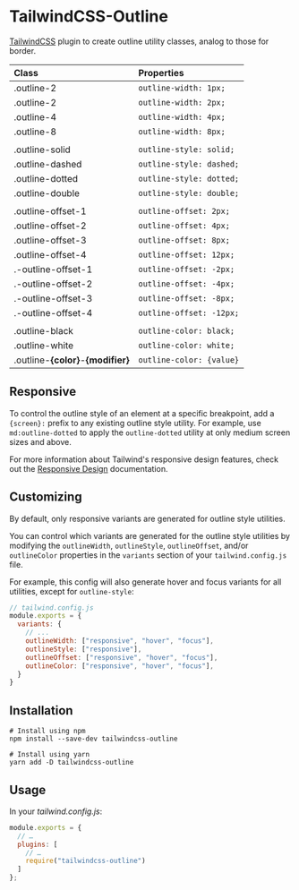 
# TailwindCSS-Outline

[TailwindCSS](https://tailwindcss.com/) plugin to create outline utility classes, analog to those for border.


| Class                               | Properties               |
|:----------------------------------- |:------------------------ |
| .outline-2                          | `outline-width: 1px;`    |
| .outline-2                          | `outline-width: 2px;`    |
| .outline-4                          | `outline-width: 4px;`    |
| .outline-8                          | `outline-width: 8px;`    |
|                                     |                          |
| .outline-solid                      | `outline-style: solid;`  |
| .outline-dashed                     | `outline-style: dashed;` |
| .outline-dotted                     | `outline-style: dotted;` |
| .outline-double                     | `outline-style: double;` |
|                                     |                          |
| .outline-offset-1                   | `outline-offset: 2px;`   |
| .outline-offset-2                   | `outline-offset: 4px;`   |
| .outline-offset-3                   | `outline-offset: 8px;`   |
| .outline-offset-4                   | `outline-offset: 12px;`  |
| .-outline-offset-1                  | `outline-offset: -2px;`  |
| .-outline-offset-2                  | `outline-offset: -4px;`  |
| .-outline-offset-3                  | `outline-offset: -8px;`  |
| .-outline-offset-4                  | `outline-offset: -12px;` |
|                                     |                          |
| .outline-black                      | `outline-color: black;`  |
| .outline-white                      | `outline-color: white;`  |
| .outline-**{color}**-**{modifier}** | `outline-color: {value}` |


## Responsive

To control the outline style of an element at a specific breakpoint, add a `{screen}:` prefix to any existing outline style utility. For example, use `md:outline-dotted` to apply the `outline-dotted` utility at only medium screen sizes and above.

For more information about Tailwind's responsive design features, check out the [Responsive Design](https://tailwindcss.com/docs/responsive-design) documentation.


## Customizing

By default, only responsive variants are generated for outline style utilities.

You can control which variants are generated for the outline style utilities by modifying the `outlineWidth`, `outlineStyle`, `outlineOffset`, and/or `outlineColor` properties in the `variants` section of your `tailwind.config.js` file.

For example, this config will also generate hover and focus variants for all utilities, except for `outline-style`:

```javascript
// tailwind.config.js
module.exports = {
  variants: {
    // ...
    outlineWidth: ["responsive", "hover", "focus"],
    outlineStyle: ["responsive"],
    outlineOffset: ["responsive", "hover", "focus"],
    outlineColor: ["responsive", "hover", "focus"],
  }
}
```


## Installation

```shell
# Install using npm
npm install --save-dev tailwindcss-outline

# Install using yarn
yarn add -D tailwindcss-outline
```


## Usage

In your _tailwind.config.js_:

```js
module.exports = {
  // …
  plugins: [
    // …
    require("tailwindcss-outline")
  ]
};
```

